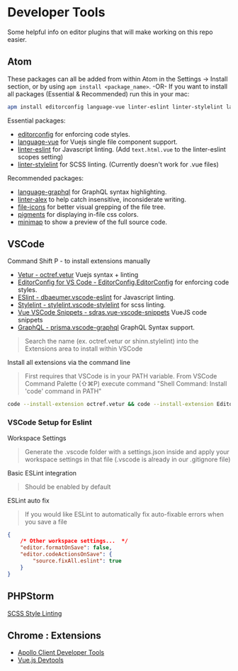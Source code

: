 # Developer Tools

Some helpful info on editor plugins that will make working on this repo easier.

## Atom

These packages can all be added from within Atom in the Settings -> Install section, or by using `apm install <package_name>`.
-OR-
If you want to install all packages (Essential & Recommended) run this in your mac:

```bash
apm install editorconfig language-vue linter-eslint linter-stylelint language-graphql linter-alex file-icons pigments minimap
```

Essential packages:

- [editorconfig](https://atom.io/packages/editorconfig) for enforcing code styles.
- [language-vue](https://atom.io/packages/language-vue) for Vuejs single file component support.
- [linter-eslint](https://atom.io/packages/linter-eslint) for Javascript linting. (Add `text.html.vue` to the linter-eslint scopes setting)
- [linter-stylelint](https://atom.io/packages/linter-stylelint) for SCSS linting. (Currently doesn't work for .vue files)

Recommended packages:

- [language-graphql](https://atom.io/packages/language-graphql) for GraphQL syntax highlighting.
- [linter-alex](https://atom.io/packages/linter-alex) to help catch insensitive, inconsiderate writing.
- [file-icons](https://atom.io/packages/file-icons) for better visual grepping of the file tree.
- [pigments](https://atom.io/packages/pigments) for displaying in-file css colors.
- [minimap](https://atom.io/packages/minimap) to show a preview of the full source code.

## VSCode

Command Shift P - to install extensions manually

- [Vetur - octref.vetur](https://marketplace.visualstudio.com/items?itemName=octref.vetur) Vuejs syntax + linting
- [EditorConfig for VS Code - EditorConfig.EditorConfig](https://marketplace.visualstudio.com/items?itemName=EditorConfig.EditorConfig) for enforcing code styles.
- [ESlint - dbaeumer.vscode-eslint](https://marketplace.visualstudio.com/items?itemName=dbaeumer.vscode-eslint) for Javascript linting.
- [Stylelint - stylelint.vscode-stylelint](https://marketplace.visualstudio.com/items?itemName=stylelint.vscode-stylelint) for scss linting.
- [Vue VSCode Snippets - sdras.vue-vscode-snippets](https://marketplace.visualstudio.com/items?itemName=sdras.vue-vscode-snippets) VueJS code snippets
- [GraphQL - prisma.vscode-graphql](https://marketplace.visualstudio.com/items?itemName=Prisma.vscode-graphql) GraphQL Syntax support.

> Search the name (ex. octref.vetur or shinn.stylelint) into the Extensions area to install within VSCode

Install all extensions via the command line

> First requires that VSCode is in your PATH variable. From VSCode Command Palette (⇧⌘P) execute command "Shell Command: Install 'code' command in PATH"

```bash
code --install-extension octref.vetur && code --install-extension EditorConfig.EditorConfig && code --install-extension dbaeumer.vscode-eslint && code --install-extension stylelint.vscode-stylelint && code --install-extension sdras.vue-vscode-snippets && code --install-extension prisma.vscode-graphql
```

### VSCode Setup for Eslint

Workspace Settings

> Generate the .vscode folder with a settings.json inside and apply your workspace settings in that file (.vscode is already in our .gitignore file)

Basic ESLint integration

> Should be enabled by default

ESLint auto fix

> If you would like ESLint to automatically fix auto-fixable errors when you save a file

```json
{
    /* Other workspace settings...  */
    "editor.formatOnSave": false,
    "editor.codeActionsOnSave": {
        "source.fixAll.eslint": true
    }
}
```

## PHPStorm

[SCSS Style Linting](https://github.com/Jardinero/stylelint-plugin)

## Chrome : Extensions

- [Apollo Client Developer Tools](https://chrome.google.com/webstore/detail/apollo-client-developer-t/jdkknkkbebbapilgoeccciglkfbmbnfm)
- [Vue.js Devtools](https://chrome.google.com/webstore/detail/vuejs-devtools/nhdogjmejiglipccpnnnanhbledajbpd)
